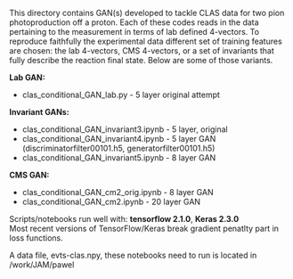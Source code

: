This directory contains GAN(s) developed to tackle CLAS data for two pion photoproduction off a proton.
Each of these codes reads in the data pertaining to the measurement in terms of lab defined 4-vectors.
To reproduce faithfully the experimental data different set of training features are chosen: the lab 4-vectors,
CMS 4-vectors, or a set of invariants that fully describe the reaction final state. Below are some of those variants.

**Lab GAN:**
- clas_conditional_GAN_lab.py - 5 layer original attempt

**Invariant GANs:**
- clas_conditional_GAN_invariant3.ipynb - 5 layer, original
- clas_conditional_GAN_invariant4.ipynb - 5 layer GAN (discriminatorfilter00101.h5, generatorfilter00101.h5)
- clas_conditional_GAN_invariant5.ipynb - 8 layer GAN

**CMS GAN:**
- clas_conditional_GAN_cm2_orig.ipynb - 8 layer GAN
- clas_conditional_GAN_cm2.ipynb - 20 layer GAN 

Scripts/notebooks run well with:
**tensorflow 2.1.0**,
**Keras 2.3.0** 
<br>Most recent versions of TensorFlow/Keras break gradient penatlty part in loss functions.

A data file, evts-clas.npy, these notebooks need to run is located in /work/JAM/pawel
